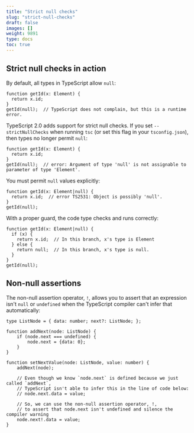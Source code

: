 ```yaml
---
title: "Strict null checks"
slug: "strict-null-checks"
draft: false
images: []
weight: 9891
type: docs
toc: true
---
```


## Strict null checks in action
By default, all types in TypeScript allow `null`:

    function getId(x: Element) {
      return x.id;
    }
    getId(null);  // TypeScript does not complain, but this is a runtime error.

TypeScript 2.0 adds support for strict null checks. If you set `--strictNullChecks` when running `tsc` (or set this flag in your `tsconfig.json`), then types no longer permit `null`:

    function getId(x: Element) {
      return x.id;
    }
    getId(null);  // error: Argument of type 'null' is not assignable to parameter of type 'Element'.

You must permit `null` values explicitly:

    function getId(x: Element|null) {
      return x.id;  // error TS2531: Object is possibly 'null'.
    }
    getId(null);

With a proper guard, the code type checks and runs correctly:

    function getId(x: Element|null) {
      if (x) {
        return x.id;  // In this branch, x's type is Element
      } else {
        return null;  // In this branch, x's type is null.
      }
    }
    getId(null);

## Non-null assertions
The non-null assertion operator, `!`, allows you to assert that an expression isn't `null` or `undefined` when the TypeScript compiler can't infer that automatically:

```
type ListNode = { data: number; next?: ListNode; };

function addNext(node: ListNode) {
    if (node.next === undefined) {
        node.next = {data: 0};
    }
}

function setNextValue(node: ListNode, value: number) {
    addNext(node);
    
    // Even though we know `node.next` is defined because we just called `addNext`,
    // TypeScript isn't able to infer this in the line of code below:
    // node.next.data = value;
    
    // So, we can use the non-null assertion operator, !,
    // to assert that node.next isn't undefined and silence the compiler warning
    node.next!.data = value;
}
```

